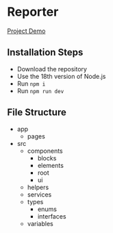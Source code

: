 # Reporter

[Project Demo](https://next-reporter.vercel.app/)

## Installation Steps

-   Download the repository
-   Use the 18th version of Node.js
-   Run `npm i`
-   Run `npm run dev`

## File Structure

-   app
    -   pages
-   src
    -   components
        -   blocks
        -   elements
        -   root
        -   ui
    -   helpers
    -   services
    -   types
        -   enums
        -   interfaces
    -   variables
